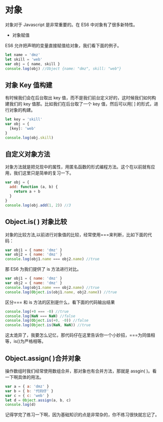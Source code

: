 # 对象

对象对于 Javascript 是非常重要的。在 ES6 中对象有了很多新特性。

- 对象赋值

ES6 允许把声明的变量直接赋值给对象，我们看下面的例子。

```js
let name = 'dmz'
let skill = 'web'
var obj = { name, skill }
console.log(obj) //Object {name: "dmz", skill: "web"}
```

## 对象 Key 值构建

有时候我们会在后台取出 key 值，而不是我们前台定义好的，这时候我们如何构建我们的 key 值那。比如我们在后台取了一个 key 值，然后可以用\[ \] 的形式，进行对象的构建。

```js
let key = 'skill'
var obj = {
  [key]: 'web'
}
console.log(obj.skill)
```

## 自定义对象方法

对象方法就是把兑现中的属性，用匿名函数的形式编程方法。这个在以前就有应用，我们这里只是简单的复习一下。

```js
var obj = {
  add: function (a, b) {
    return a + b
  }
}
console.log(obj.add(1, 2)) //3
```

## Object.is( ) 对象比较

对象的比较方法,以前进行对象值的比较，经常使用===来判断，比如下面的代码：

```js
var obj1 = { name: 'dmz' }
var obj2 = { name: 'dmz' }
console.log(obj1.name === obj2.name) //true
```

那 ES6 为我们提供了 is 方法进行对比。

```js
var obj1 = { name: 'dmz' }
var obj2 = { name: 'dmz' }
console.log(obj1.name === obj2.name) //true
console.log(Object.is(obj1.name, obj2.name)) //true
```

区分=== 和 is 方法的区别是什么，看下面的代码输出结果

```js
console.log(+0 === -0) //true
console.log(NaN === NaN) //false
console.log(Object.is(+0, -0)) //false
console.log(Object.is(NaN, NaN)) //true
```

这太诡异了，我要怎么记忆，那代码仔在这里告诉你一个小妙招，===为同值相等，is()为严格相等。

## Object.assign( )合并对象

操作数组时我们经常使用数组合并，那对象也有合并方法，那就是 assgin( )。看一下啊具体的用法。

```js
var a = { a: 'dmz' }
var b = { b: '代码仔' }
var c = { c: 'web' }
let d = Object.assign(a, b, c)
console.log(d)
```

记得学完了练习一下啊，因为基础知识的点是非常杂的，你不练习很快就忘记了。
